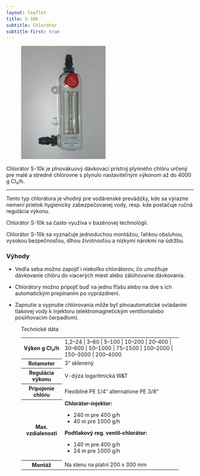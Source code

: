 ```yaml
---
layout: leaflet
title: S-10k
subtitle: Chlorátor
subtitle-first: true
---
```


<figure><img src="S10k.jpg" style="width: 6cm" /></figure>

<p class="marquee">
    Chlorátor S-10k je plnovákuový dávkovací prístroj plynného chlóru určený
    pre malé a stredné chlórovne s plynulo nastaviteľným výkonom až do 
    4000 g Cl₂/h.
</p>

---

Tento typ chlorátora je vhodný pre vodárenské prevádzky, kde sa výrazne nemení
prietok hygienicky zabezpečovanej vody, resp. kde postačuje ručná regulácia
výkonu.

Chlorátor S-10k  sa často využíva v bazénovej technológii.

Chlorátor S-10k sa vyznačuje jednoduchou  montážou, ľahkou obsluhou, vysokou
bezpečnosťou, dlhou životnosťou a nízkymi nárokmi na údržbu.

### Výhody

* Vedľa seba možno zapojiť i niekoľko chlorátorov, čo umožňuje dávkovanie chlóru
  do viacerých miest alebo zálohovanie dávkovania.

* Chlorátory možno pripojiť buď na jednu fľašu alebo na dve s ich automatickým
  prepínaním po vyprázdnení.

* Zapnutie a vypnutie chlórovania môže byť plnoautomatické ovládaním tlakovej
  vody k injektoru (elektromagnetickým ventilomalebo posilňovacím čerpadlom).

<figure class="block">
    <div class="caption">Technické dáta</div>
    <table>
        <tr>
            <th>Výkon g Cl₂/h</th>
            <td>
                1,2–24 |
                3–60 |
                5–100 |
                10–200 |
                20–400 |
                30–600 |
                50–1000 |
                75–1500 |
                100–2000 |
                150–3000 |
                200–4000
            </td>
        </tr>
        <tr>
            <th>Rotameter</th>
            <td>3“ sklenený</td>
        </tr>
        <tr>
            <th>Regulácia výkonu</th>
            <td>V-dýza logaritmická W&T</td>
        </tr>
        <tr>
            <th>Pripojenie chlóru</th>
            <td>Flexibilné PE 1/4“ alternatívne PE 3/8“</td>
        </tr>
        <tr>
            <th>Max. vzdialenosti</th>
            <td>
                <strong>Chlorátor–injektor:</strong>
                <ul>
                    <li>240 m pre 400 g/h</li>
                    <li>40 m   pre 1000 g/h</li>
                </ul>
                <strong>Podtlakový reg. ventil–chlorátor:</strong>
                <ul>
                    <li>140 m pre 400 g/h</li>
                    <li>24 m pre 1000 g/h</li>
                </ul>
            </td>
        </tr>
        <tr>
            <th>Montáž</th>
            <td>Na stenu na platni 200 x 300 mm</td>
        </tr>
    </table>
</figure>
